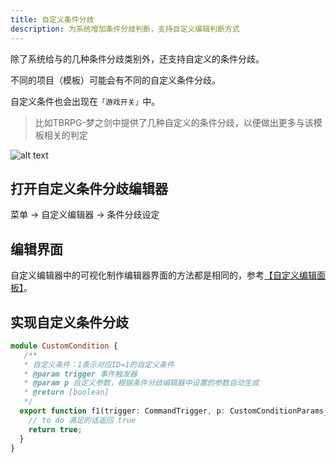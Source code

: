 ```yaml
---
title: 自定义条件分歧
description: 为系统增加条件分歧判断，支持自定义编辑判断方式
---
```



除了系统给与的几种条件分歧类别外，还支持自定义的条件分歧。

不同的项目（模板）可能会有不同的自定义条件分歧。

自定义条件也会出现在`「游戏开关」`中。

> 比如TBRPG-梦之剑中提供了几种自定义的条件分歧，以便做出更多与该模板相关的判定

![alt text](https://assbak.gcw.wiki/gcw/image/zh_hans/getting-started/19.edit/1.index/image-9.png)

## 打开自定义条件分歧编辑器

菜单 -> 自定义编辑器 -> 条件分歧设定

## 编辑界面

自定义编辑器中的可视化制作编辑器界面的方法都是相同的，参考[【自定义编辑面板】](/zh_hans/getting-started/edit/editui)。

## 实现自定义条件分歧

```ts [Script.ts]
module CustomCondition {
   /**
   * 自定义条件：1表示对应ID=1的自定义条件
   * @param trigger 事件触发器
   * @param p 自定义参数，根据条件分歧编辑器中设置的参数自动生成
   * @return [boolean]
   */
  export function f1(trigger: CommandTrigger, p: CustomConditionParams_1): boolean {
    // to do 满足的话返回 true
    return true;
  }
}
```
